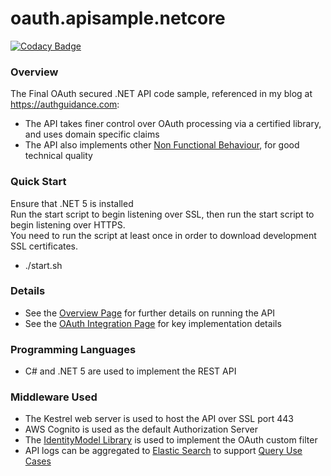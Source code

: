 # oauth.apisample.netcore

[![Codacy Badge](https://app.codacy.com/project/badge/Grade/18e0bf7a5ae8420d989d62b287245f0a)](https://www.codacy.com/gh/gary-archer/oauth.apisample.netcore/dashboard?utm_source=github.com&amp;utm_medium=referral&amp;utm_content=gary-archer/oauth.apisample.netcore&amp;utm_campaign=Badge_Grade&x=1)

### Overview

The Final OAuth secured .NET API code sample, referenced in my blog at https://authguidance.com:

- The API takes finer control over OAuth processing via a certified library, and uses domain specific claims
- The API also implements other [Non Functional Behaviour](https://authguidance.com/2017/10/08/corporate-code-sample-core-behavior/), for good technical quality

### Quick Start

Ensure that .NET 5 is installed  
Run the start script to begin listening over SSL, then run the start script to begin listening over HTTPS.\
You need to run the script at least once in order to download development SSL certificates.

- ./start.sh

### Details

* See the [Overview Page](http://authguidance.com/2018/01/05/net-core-code-sample-overview/) for further details on running the API
* See the [OAuth Integration Page](http://authguidance.com/2018/01/06/net-core-api-key-coding-points/) for key implementation details

### Programming Languages

* C# and .NET 5 are used to implement the REST API

### Middleware Used

* The Kestrel web server is used to host the API over SSL port 443
* AWS Cognito is used as the default Authorization Server
* The [IdentityModel Library](https://github.com/IdentityModel/IdentityModel) is used to implement the OAuth custom filter
* API logs can be aggregated to [Elastic Search](https://authguidance.com/2019/07/19/log-aggregation-setup/) to support [Query Use Cases](https://authguidance.com/2019/08/02/intelligent-api-platform-analysis/)
